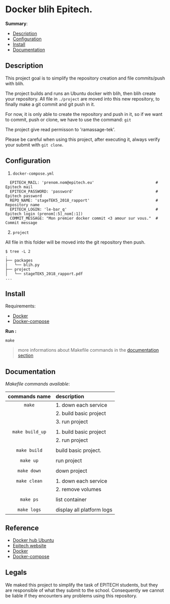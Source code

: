 # Docker blih Epitech.

__Summary__:

- [Description](#description)
- [Configuration](#configuration)
- [Install](#install)
- [Documentation](#documentation)

## Description

This project goal is to simplify the repository creation and file commits/push with blih.

The project builds and runs an Ubuntu docker with blih, then blih create your repository.
All file in `./project` are moved into this new repository, to finally make a git commit and git push in it.

For now, it is only able to create the repository and push in it, so if we want to commit, push or clone,
we have to use the command: `git`

The project give read permisson to 'ramassage-tek'.

Please be careful when using this project, after executing it, always verify your submit with `git clone`.

## Configuration

1. `docker-compose.yml`
```
  EPITECH_MAIL: 'prenom.nom@epitech.eu'                           # Epitech mail
  EPITECH_PASSWORD: 'password'                                    # Epitech password
  REPO_NAME: 'stageTEK5_2018_rapport'                             # Repository name
  EPITECH_LOGIN: 'le-bar_q'                                       # Epitech login (prenom[:5]_nom[:1])
  COMMIT_MESSAGE: "Mon premier docker commit <3 amour sur vous."  # Commit message
```
2. `project`

  All file in this folder will be moved into the git repository then push.
  ```
  $ tree -L 2
  .
  ├── packages
  |   └── blih.py
  ├── project
  │   └── stageTEK5_2018_rapport.pdf
  ...
  ```

## Install

Requirements:
- [Docker](https://www.docker.com)
- [Docker-compose](https://docs.docker.com/compose/)

__Run :__

```
make
```

> more informations about Makefile commands in the [documentation section](#documentation)

## Documentation

_Makefile commands available_:

| **commands name** | **description**           |
|:-----------------:|:------------------------- |
|      `make`       | 1. down each service      |
|                   | 2. build basic project    |
|                   | 3. run project            |
|                   |                           |
|  `make build_up`  | 1. build basic project    |
|                   | 2. run project            |
|                   |                           |
|   `make build`    | build basic project.      |
|                   |                           |
|     `make up`     | run project               |
|                   |                           |
|    `make down`    | down project              |
|                   |                           |
|   `make clean`    | 1. down each service      |
|                   | 2. remove volumes         |
|                   |                           |
|     `make ps`     | list container            |
|                   |                           |
|    `make logs`    | display all platform logs |

## Reference

- [Docker hub Ubuntu](https://hub.docker.com/_/ubuntu/)
- [Epitech website](http://www.epitech.eu)
- [Docker](https://www.docker.com)
- [Docker-compose](https://docs.docker.com/compose/)

## Legals
We maked this project to simplify the task of EPITECH students, but they are
responsible of what they submit to the school. Consequently we cannot be liable if
they encounters any problems using this repository.


